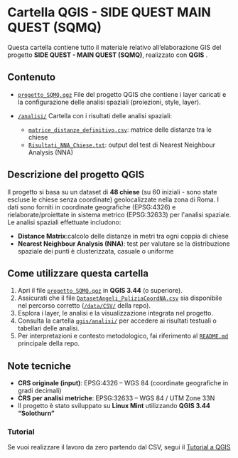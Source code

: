 # Cartella QGIS - SIDE QUEST MAIN QUEST (SQMQ)

Questa cartella contiene tutto il materiale relativo all’elaborazione GIS del progetto **SIDE QUEST - MAIN QUEST (SQMQ)**, realizzato con **QGIS** .

## Contenuto 

- [`progetto_SQMQ.qgz`](/qgis/progetto_SQMQ.qgz) 
  File del progetto QGIS che contiene i layer caricati e la configurazione delle analisi spaziali (proiezioni, style, layer). 

- [`/analisi/`](/qgis/analisi) 
  Cartella con i risultati delle analisi spaziali:
  - [`matrice_distanze_definitivo.csv`](/qgis/analisi/matrice_distanze_definitivo.csv): matrice delle distanze tra le chiese
  - [`Risultati_NNA_Chiese.txt`](/qgis/analisi/Risultati_NNA_Chiese.txt): output del test di Nearest Neighbour Analysis (NNA)
  

## Descrizione del progetto QGIS

Il progetto si basa su un dataset di **48 chiese** (su 60 iniziali - sono state escluse le chiese senza coordinate) geolocalizzate nella zona di Roma. I dati sono forniti in coordinate geografiche (EPSG:4326) e rielaborate/proiettate in sistema metrico (EPSG:32633) per l'analisi spaziale. 
Le analisi spaziali effettuate includono:

- **Distance Matrix**:calcolo delle distanze in metri tra ogni coppia di chiese
- **Nearest Neighbour Analysis (NNA)**: test per valutare se la distribuzione spaziale dei punti è clusterizzata, casuale o uniforme

## Come utilizzare questa cartella

1. Apri il file [`progetto_SQMQ.qgz`](/qgis/progetto_SQMQ.qgz)  in **QGIS 3.44** (o superiore).
2. Assicurati che il file [`DatasetAngeli_PuliziaCoordNA.csv`](../data/CSV/DatasetAngeli_PuliziaCoordNA.csv) sia disponibile nel percorso corretto ([`/data/CSV/`](../data/CSV) della repo).
3. Esplora i layer, le analisi e la visualizzazione integrata nel progetto.
4. Consulta la cartella [`qgis/analisi/`](/qgis/analisi) per accedere ai risultati testuali o tabellari delle analisi.
5. Per interpretazioni e contesto metodologico, fai riferimento al [`README.md`](../docs/README.md) principale della repo.

## Note tecniche

- **CRS originale (input)**: EPSG:4326 – WGS 84 (coordinate geografiche in gradi decimali)
- **CRS per analisi metriche**: EPSG:32633 – WGS 84 / UTM Zone 33N
- Il progetto è stato sviluppato su **Linux Mint** utilizzando **QGIS 3.44 “Solothurn”**

### Tutorial 

Se vuoi realizzare il lavoro da zero partendo dal CSV, segui il [Tutorial a QGIS](../tutorials/qgis_tutorial.md)





